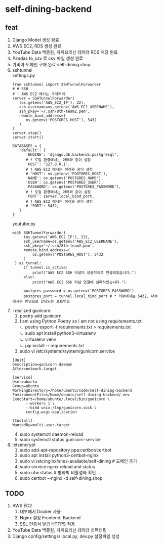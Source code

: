 # self-dining-backend

## feat
1. Django Model 생성 완료
2. AWS EC2, RDS 생성 완료
3. YouTube Data 백종원, 자취요리신 데이터 RDS 저장 완료
4. Pandas to_csv 로 csv 파일 생성 완료
5. 가비아 도메인 구매 완료 self-dining.shop
6. sshtunnel <br> settings.py
   ```
   from sshtunnel import SSHTunnelForwarder
   # # SSH
   # ! AWS EC2 에서는 주석처리
   server = SSHTunnelForwarder(
      (os.getenv('AWS_EC2_IP'), 22),
      ssh_username=os.getenv('AWS_EC2_USERNAME'),
      ssh_pkey='~/.ssh/8th-team2.pem',
      remote_bind_address=(
         os.getenv('POSTGRES_HOST'), 5432
      )
   )
   server.stop()
   server.start()

   DATABASES = {
      'default': {
         'ENGINE': 'django.db.backends.postgresql',
         # ! 로컬 환경에서는 아래와 같이 설정
         'HOST': '127.0.0.1',
         # ! AWS EC2 에서는 아래와 같이 설정
         # 'HOST': os.getenv('POSTGRES_HOST'),
         'NAME': os.getenv('POSTGRES_NAME'),
         'USER': os.getenv('POSTGRES_USER'),
         'PASSWORD': os.getenv('POSTGRES_PASSWORD'),
         # ! 로컬 환경에서는 아래와 같이 설정
         'PORT': server.local_bind_port,
         # ! AWS EC2 에서는 아래와 같이 설정
         # 'PORT': 5432,
      }
   }
   ```
   youtube.py
   ```
   with SSHTunnelForwarder(
        (os.getenv('AWS_EC2_IP'), 22),
        ssh_username=os.getenv('AWS_EC2_USERNAME'),
        ssh_pkey='~/.ssh/8th-team2.pem',
        remote_bind_address=(
            os.getenv('POSTGRES_HOST'), 5432
        )
    ) as tunnel:
        if tunnel.is_active:
            print("AWS EC2 SSH 터널이 성공적으로 연결되었습니다.")
        else:
            print("AWS EC2 SSH 터널 연결에 실패하였습니다.")

        postgres_password = os.getenv('POSTGRES_PASSWORD')
        postgres_port = tunnel.local_bind_port # * 외부에서는 5432, 내부에서는 랜덤으로 할당되는 포트번호
   ```
7. I realized gunicorn <br>
      1. poetry add gunicorn
   1. I am using Python Poetry so I am not using requirements.txt<br>
     ㄴ poetry export -f requirements.txt > requirements.txt<br>
     ㄴ sudo apt install python3-virtualenv<br>
     ㄴ virtualenv venv<br>
     ㄴ pip install -r requirements.txt
   2. sudo vi /etc/systemd/system/gunicorn.service
   ```
   [Unit]
   Description=gunicorn daemon
   After=network.target

   [Service]
   User=ubuntu
   Group=ubuntu
   WorkingDirectory=/home/ubuntu/code/self-dining-backend
   EnvironmentFile=/home/ubuntu/self-dining-backend/.env
   ExecStart=/home/ubuntu/.local/bin/gunicorn \
         --workers 1 \
         --bind unix:/tmp/gunicorn.sock \
         config.wsgi:application

   [Install]
   WantedBy=multi-user.target
   ```
   4. sudo systemctl daemon-reload
   5. sudo systemctl status gunicorn-service
8. letsencrypt
   1. sudo add-apt-repository ppa:certbot/certbot
   2. sudo apt install python3-certbot-nginx
   3. sudo vi /etc/nginx/sites-available/self-dining # 도메인 추가
   4. sudo service nginx reload and status
   5. sudo ufw status # 방화벽 비활성화 확인
   6. sudo certbot --nginx -d self-dining.shop
   
## TODO
1. AWS EC2
   1. 내부에서 Docker 사용
   2. Nginx 설정 Frontend, Backend
   3. SSL 인증서 발급 HTTPS 적용
2. YouTube Data 백종원, 자취요리신 데이터 리펙터링
3. Django config/settings/ local.py, dev.py 설정파일 생성
